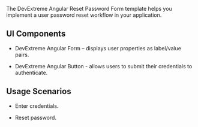 The DevExtreme Angular Reset Password Form template helps you implement a user password reset workflow in your application.

## UI Components  

- DevExtreme Angular Form – displays user properties as label/value pairs.

- DevExtreme Angular Button - allows users to submit their credentials to authenticate.

## Usage Scenarios 

- Enter credentials.

- Reset password.